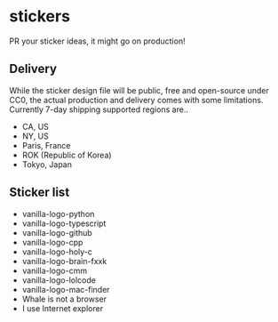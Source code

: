 # stickers

PR your sticker ideas, it might go on production!

## Delivery
While the sticker design file will be public, free and open-source under CC0, the actual production and delivery comes with some limitations.
Currently 7-day shipping supported regions are..

- CA, US
- NY, US
- Paris, France
- ROK (Republic of Korea)
- Tokyo, Japan


## Sticker list
- vanilla-logo-python
- vanilla-logo-typescript
- vanilla-logo-github
- vanilla-logo-cpp
- vanilla-logo-holy-c
- vanilla-logo-brain-fxxk
- vanilla-logo-cmm
- vanilla-logo-lolcode
- vanilla-logo-mac-finder
- Whale is not a browser
- I use Internet explorer
